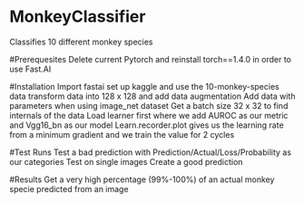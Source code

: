 # MonkeyClassifier
Classifies 10 different monkey species

#Prerequesites 
Delete current Pytorch and reinstall torch==1.4.0 in order to use Fast.AI

#Installation 
Import fastai
set up kaggle and use the 10-monkey-species data
transform data into 128 x 128 and add data augmentation
Add data with parameters when using image_net dataset
Get a batch size 32 x 32 to find internals of the data 
Load learner first where we add AUROC as our metric and Vgg16_bn as our model
Learn.recorder.plot gives us the learning rate from a minimum gradient and we train the value for 2 cycles

#Test Runs
Test a bad prediction with Prediction/Actual/Loss/Probability as our categories
Test on single images
Create a good prediction 

#Results
Get a very high percentage (99%-100%) of an actual monkey specie predicted from an image 
